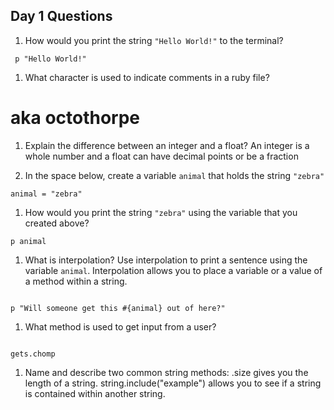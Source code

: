 ## Day 1 Questions

1. How would you print the string `"Hello World!"` to the terminal?
```
 p "Hello World!"

 ```

1. What character is used to indicate comments in a ruby file?
  # aka octothorpe

1. Explain the difference between an integer and a float?
An integer is a whole number and a float can have decimal points or be a fraction

1. In the space below, create a variable `animal` that holds the string `"zebra"`
```
animal = "zebra"

```

1. How would you print the string `"zebra"` using the variable that you created above?
```
p animal

```

1. What is interpolation? Use interpolation to print a sentence using the variable `animal`.
Interpolation allows you to place a variable or a value of a method within a string.
```

p "Will someone get this #{animal} out of here?"

```

1. What method is used to get input from a user?
```

gets.chomp

```

1. Name and describe two common string methods:  .size gives you the length of a string. string.include("example") allows you to
see if a string is contained within another string.
